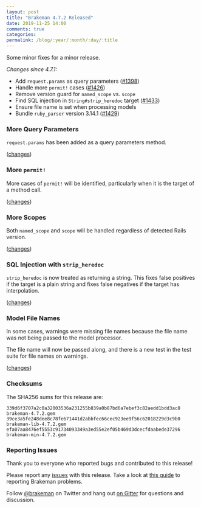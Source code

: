 ```yaml
---
layout: post
title: "Brakeman 4.7.2 Released"
date: 2019-11-25 14:00
comments: true
categories:
permalink: /blog/:year/:month/:day/:title
---
```


Some minor fixes for a minor release.

_Changes since 4.7.1:_

* Add `request.params` as query parameters ([#1398](https://github.com/presidentbeef/brakeman/issues/1398))
* Handle more `permit!` cases ([#1426](https://github.com/presidentbeef/brakeman/issues/1426))
* Remove version guard for `named_scope` vs. `scope`
* Find SQL injection in `String#strip_heredoc` target ([#1433](https://github.com/presidentbeef/brakeman/issues/1433))
* Ensure file name is set when processing models
* Bundle `ruby_parser` version 3.14.1 ([#1429](https://github.com/presidentbeef/brakeman/issues/1429))

### More Query Parameters 

`request.params` has been added as a query parameters method.

([changes](https://github.com/presidentbeef/brakeman/pull/1423))

### More `permit!`

More cases of `permit!` will be identified, particularly when it is the target of a method call.

([changes](https://github.com/presidentbeef/brakeman/pull/1427))

### More Scopes

Both `named_scope` and `scope` will be handled regardless of detected Rails version.

([changes](https://github.com/presidentbeef/brakeman/pull/1435))

### SQL Injection with `strip_heredoc`

`strip_heredoc` is now treated as returning a string.
This fixes false positives if the target is a plain string and fixes false negatives if the target has interpolation.

([changes](https://github.com/presidentbeef/brakeman/pull/1434))

### Model File Names

In some cases, warnings were missing file names because the file name was not being passed to the model processor.

The file name will now be passed along, and there is a new test in the test suite for file names on warnings.

([changes](https://github.com/presidentbeef/brakeman/pull/1431))

### Checksums

The SHA256 sums for this release are:

    339d6f3707a2c0a32003536a231255b839a0b87bd6a7ebef3c82aedd1bdd3ac8  brakeman-4.7.2.gem
    39ce3a5fe248dee8c78fe671441d2abbfec66cec923ee9f56c62018229d3c9b0  brakeman-lib-4.7.2.gem
    efa07aa8476ef5553c91734093349a3ed55e2ef05b469d3dcecfdaabede37296  brakeman-min-4.7.2.gem


### Reporting Issues

Thank you to everyone who reported bugs and contributed to this release!

Please report any [issues](https://github.com/presidentbeef/brakeman/issues) with this release. Take a look at [this guide](https://github.com/presidentbeef/brakeman/wiki/How-to-Report-a-Brakeman-Issue) to reporting Brakeman problems.

Follow [@brakeman](https://twitter.com/brakeman) on Twitter and hang out [on Gitter](https://gitter.im/presidentbeef/brakeman) for questions and discussion.

